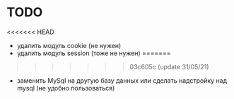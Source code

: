 # TODO
<<<<<<< HEAD
- удалить модуль cookie (не нужен)
- удалить модуль session (тоже не нужен)
=======

>>>>>>> 03c605c (update 31/05/21)
- заменить MySql на другую базу данных или сделать надстройку над mysql (не удобно пользоваться)
